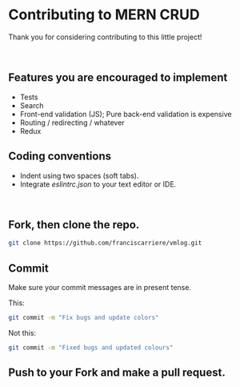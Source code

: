 # Contributing to MERN CRUD

Thank you for considering contributing to this little project!

<br>

## Features you are encouraged to implement

* Tests
* Search
* Front-end validation (JS); Pure back-end validation is expensive
* Routing / redirecting / whatever
* Redux

## Coding conventions
* Indent using two spaces (soft tabs).
* Integrate *eslintrc.json* to your text editor or IDE.


<br>

## Fork, then clone the repo.
```bash
git clone https://github.com/franciscarriere/vmlog.git
```

## Commit
Make sure your commit messages are in present tense.

This:
```bash
git commit -m "Fix bugs and update colors" 
```
Not this:
```bash
git commit -m "Fixed bugs and updated colours"
```

## Push to your Fork and make a pull request.
